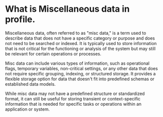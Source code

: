 # What is Miscellaneous data in profile.

Miscellaneous data, often referred to as "misc data," is a term used to describe data that does not have a specific
category or purpose and does not need to be searched or indexed. It is typically used to store information that is not
critical for the functioning or analysis of the system but may still be relevant for certain operations or processes.

Misc data can include various types of information, such as operational flags, temporary variables, non-critical
settings, or any other data that does not require specific grouping, indexing, or structured storage. It provides a
flexible storage option for data that doesn't fit into predefined schemas or established data models.

While misc data may not have a predefined structure or standardized format, it can still be useful for storing transient
or context-specific information that is needed for specific tasks or operations within an application or system.
